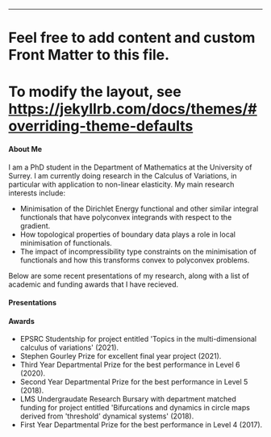 ---
# Feel free to add content and custom Front Matter to this file.
# To modify the layout, see https://jekyllrb.com/docs/themes/#overriding-theme-defaults


#### About Me

I am a PhD student in the Department of Mathematics at the University of Surrey. I am currently doing research in the Calculus of Variations, in particular with application to non-linear elasticity. My main research interests include:
- Minimisation of the Dirichlet Energy functional and other similar integral functionals that have polyconvex integrands with respect to the gradient.
- How topological properties of boundary data plays a role in local minimisation of functionals.
- The impact of incompressibility type constraints on the minimisation of functionals and how this transforms convex to polyconvex problems.


Below are some recent presentations of my research, along with a list of academic and funding awards that I have recieved.

#### Presentations



#### Awards

- EPSRC Studentship for project entitled 'Topics in the multi-dimensional calculus of variations' (2021).
- Stephen Gourley Prize for excellent final year project (2021).
- Third Year Departmental Prize for the best performance in Level 6 (2020).
- Second Year Departmental Prize for the best performance in Level 5 (2018).
- LMS Undergraudate Research Bursary with department matched funding for project entitled 'Bifurcations and dynamics in circle maps derived from 'threshold' dynamical systems' (2018).
- First Year Departmental Prize for the best performance in Level 4 (2017).
